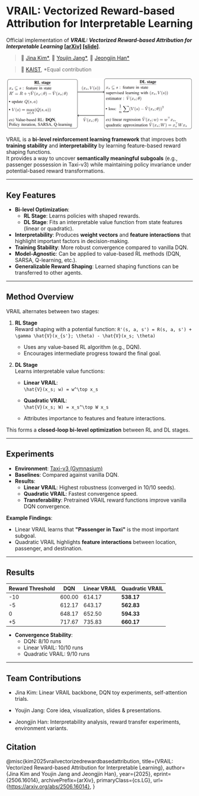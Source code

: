 # VRAIL: Vectorized Reward-based Attribution for Interpretable Learning

Official implementation of **_VRAIL: Vectorized Reward-based Attribution for Interpretable Learning_ [[arXiv]](https://arxiv.org/abs/2506.16014) [[slide]](https://drive.google.com/file/d/1th0FzY0WbpATT7SdJMwVqOIlV8qA40Kv/view?usp=sharing)**.

> 🏫 [Jina Kim*](https://jina0218.github.io/), 🏫 [Youjin Jang*](https://github.com/jangyoujin0917), 🏫 [Jeongjin Han*](https://github.com/Jeong-jin-Han)

> 🏫 [KAIST](https://www.kaist.ac.kr/en/), *Equal contribution

![Concept Figure](img/cs377.png)

VRAIL is a **bi-level reinforcement learning framework** that improves both **training stability** and **interpretability** by learning feature-based reward shaping functions.  
It provides a way to uncover **semantically meaningful subgoals** (e.g., passenger possession in Taxi-v3) while maintaining policy invariance under potential-based reward transformations.

---

## Key Features
- **Bi-level Optimization**:  
  - **RL Stage**: Learns policies with shaped rewards.  
  - **DL Stage**: Fits an interpretable value function from state features (linear or quadratic).  
- **Interpretability**: Produces **weight vectors** and **feature interactions** that highlight important factors in decision-making.  
- **Training Stability**: More robust convergence compared to vanilla DQN.  
- **Model-Agnostic**: Can be applied to value-based RL methods (DQN, SARSA, Q-learning, etc.).  
- **Generalizable Reward Shaping**: Learned shaping functions can be transferred to other agents.

---

## Method Overview
VRAIL alternates between two stages:

1. **RL Stage**  
   Reward shaping with a potential function:
   `R'(s, a, s') = R(s, a, s') + \gamma \hat{V}(x_{s'}; \theta) - \hat{V}(x_s; \theta)`

   - Uses any value-based RL algorithm (e.g., DQN).  
   - Encourages intermediate progress toward the final goal.  

2. **DL Stage**  
   Learns interpretable value functions:  
   - **Linear VRAIL**:  
     `\hat{V}(x_s; w) = w^\top x_s`
   - **Quadratic VRAIL**:  
     `\hat{V}(x_s; W) = x_s^\top W x_s`

   - Attributes importance to features and feature interactions.  

This forms a **closed-loop bi-level optimization** between RL and DL stages.

---

## Experiments
- **Environment**: [Taxi-v3 (Gymnasium)](https://gymnasium.farama.org/)  
- **Baselines**: Compared against vanilla DQN.  
- **Results**:
  - **Linear VRAIL**: Highest robustness (converged in 10/10 seeds).  
  - **Quadratic VRAIL**: Fastest convergence speed.  
  - **Transferability**: Pretrained VRAIL reward functions improve vanilla DQN convergence.  

**Example Findings**:
- Linear VRAIL learns that **"Passenger in Taxi"** is the most important subgoal.  
- Quadratic VRAIL highlights **feature interactions** between location, passenger, and destination.  

---

## Results

| Reward Threshold | DQN | Linear VRAIL | Quadratic VRAIL |
|------------------|-----|--------------|-----------------|
| -10              | 600.00 | 614.17 | **538.17** |
| -5               | 612.17 | 643.17 | **562.83** |
| 0                | 648.17 | 652.50 | **594.33** |
| +5               | 717.67 | 735.83 | **660.17** |

- **Convergence Stability**:  
  - DQN: 8/10 runs  
  - Linear VRAIL: 10/10 runs  
  - Quadratic VRAIL: 9/10 runs  

---

## Team Contributions
- Jina Kim: Linear VRAIL backbone, DQN toy experiments, self-attention trials.

- Youjin Jang: Core idea, visualization, slides & presentations.

- Jeongjin Han: Interpretability analysis, reward transfer experiments, environment variants.

## Citation
@misc{kim2025vrailvectorizedrewardbasedattribution,
      title={VRAIL: Vectorized Reward-based Attribution for Interpretable Learning}, 
      author={Jina Kim and Youjin Jang and Jeongjin Han},
      year={2025},
      eprint={2506.16014},
      archivePrefix={arXiv},
      primaryClass={cs.LG},
      url={https://arxiv.org/abs/2506.16014}, 
}